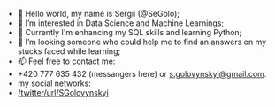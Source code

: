 - 👋 Hello world, my name is Sergii (@SeGolo);
- 👀 I’m interested in Data Science and Machine Learnings;
- 🌱 Currently I'm enhancing my SQL skills and learning Python;
- 💞️ I’m looking someone who could help me to find an answers on my stucks faced while learning;
- 📫 Feel free to contact me:
- +420 777 635 432 (messangers here) or s.golovynskyi@gmail.com.
- my social networks:
- [/twitter/url/SGolovynskyi](https://img.shields.io/twitter/url?style=social&url=https%3A%2F%2Ftwitter.com%2FSGolovynskyi)

<!---
SeGolo/SeGolo is a ✨ special ✨ repository because its `README.md` (this file) appears on your GitHub profile.
You can click the Preview link to take a look at your changes.
--->
